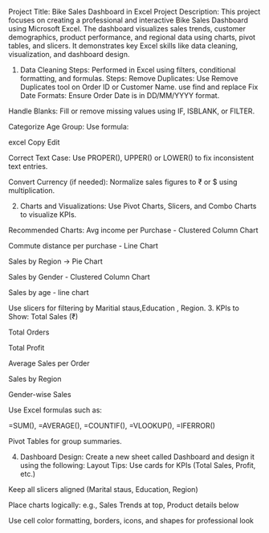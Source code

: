  Project Title: Bike Sales Dashboard in Excel
 Project Description:
This project focuses on creating a professional and interactive Bike Sales Dashboard using Microsoft Excel. The dashboard visualizes sales trends, customer demographics, product performance, and regional data using charts, pivot tables, and slicers. It demonstrates key Excel skills like data cleaning, visualization, and dashboard design.

 1. Data Cleaning Steps:
Performed in Excel using filters, conditional formatting, and formulas.
Steps:
Remove Duplicates: Use Remove Duplicates tool on Order ID or Customer Name.
use find and replace 
Fix Date Formats: Ensure Order Date is in DD/MM/YYYY format.

Handle Blanks: Fill or remove missing values using IF, ISBLANK, or FILTER.

Categorize Age Group: Use formula:

excel
Copy
Edit

Correct Text Case: Use PROPER(), UPPER() or LOWER() to fix inconsistent text entries.

Convert Currency (if needed): Normalize sales figures to ₹ or $ using multiplication.

 2. Charts and Visualizations:
Use Pivot Charts, Slicers, and Combo Charts to visualize KPIs.

Recommended Charts:
Avg income per Purchase - Clustered Column Chart

Commute distance per purchase - Line Chart

Sales by Region → Pie Chart

Sales by Gender -  Clustered Column Chart

Sales by age - line chart

Use slicers for filtering by Maritial staus,Education , Region.
3. KPIs to Show:
Total Sales (₹)

Total Orders

Total Profit

Average Sales per Order

Sales by Region

Gender-wise Sales

Use Excel formulas such as:

=SUM(), =AVERAGE(), =COUNTIF(), =VLOOKUP(), =IFERROR()

Pivot Tables for group summaries.

 4. Dashboard Design:
Create a new sheet called Dashboard and design it using the following:
 Layout Tips:
Use cards for KPIs (Total Sales, Profit, etc.)

Keep all slicers aligned (Marital staus, Education, Region)

Place charts logically: e.g., Sales Trends at top, Product details below

Use cell color formatting, borders, icons, and shapes for professional look

